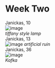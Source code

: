 # Week Two
Janickas, 10  
![image](https://github.com/UICIDEAS/idea-322-responses-janickite/assets/155846772/365d4348-179e-4b8e-a061-898b2dd60bad)  
*tiffany style lamp*  
Janickas, 13   
![image](https://github.com/UICIDEAS/idea-322-responses-janickite/assets/155846772/7f106b32-1d06-438d-b156-fc5b323fda8a)
*artificial ruin*    
Janickas, 36  
![image](https://github.com/UICIDEAS/idea-322-responses-janickite/assets/155846772/e5fd1a6e-640d-4845-b631-75f67b820398)  
*Kafka*




